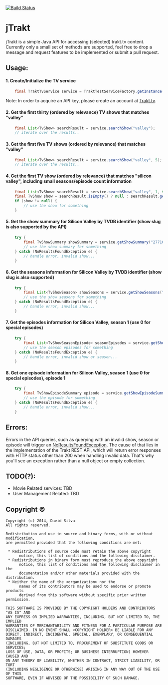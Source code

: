 [![Build Status](https://travis-ci.org/davidafsilva/jTrakt.svg?branch=master)](https://travis-ci.org/davidafsilva/jTrakt)

jTrakt
=============
jTrakt is a simple Java API for accessing (selected) trakt.tv content.<br/>
Currently only a small set of methods are supported, feel free to drop a message
and request features to be implemented or submit a pull request.


Usage:
------
#### 1. Create/Initialize the TV service
```java
    final TraktTvService service = TraktTestServiceFactory.getInstance().createTvService(API_KEY);
```
Note: In order to acquire an API key, please create an account at [Trakt.tv](http://trakt.tv/).

#### 2. Get the first thirty (ordered by relevance) TV shows that matches "valley"
```java
    final List<TvShow> searchResult = service.searchShow("valley");
    // iterate over the results..
```

#### 3. Get the first five TV shows (ordered by relevance) that matches "valley"
```java
    final List<TvShow> searchResult = service.searchShow("valley", 5);
    // iterate over the results..
```

#### 4. Get the first TV show (ordered by relevance) that matches "silicon valley", including small seasons/episode count information
```java
    final List<TvShow> searchResult = service.searchShow("valley", 1, true);
    final TvShow show = searchResult.isEmpty() ? null : searchResult.get(0);
    if (show != null) {
	    // use the show for something
	}
```
	
#### 5. Get the show summary for Silicon Valley by TVDB identifier (show slug is also supported by the API)
```java
    try {
        final TvShowSummary showSummary = service.getShowSummary("277165");
        // use the show summary for something
    } catch (NoResultsFoundException e) {
        // handle error, invalid show...
    }
```

#### 6. Get the seasons information for Silicon Valley by TVDB identifier (show slug is also supported)
```java
    try {
        final List<TvShowSeason> showSeasons = service.getShowSeasons("277165");
        // use the show seasons for something
    } catch (NoResultsFoundException e) {
        // handle error, invalid show...
    }
```

#### 7. Get the episodes information for Silicon Valley, season 1 (use 0 for special episodes)
```java
    try {
        final List<TvShowSeasonEpisode> seasonEpisodes = service.getShowEpisodes("277165", 1);
        // use the season episodes for something
    } catch (NoResultsFoundException e) {
        // handle error, invalid show or season...
    }
```

#### 8. Get one episode information for Silicon Valley, season 1 (use 0 for special episodes), episode 1
```java
    try {
        final TvShowEpisodeSummary episode = service.getShowEpisodeSummary("277165", 1, 1);
        // use the episode for something
    } catch (NoResultsFoundException e) {
        // handle error, invalid show...
    }
```


Errors:
--------
Errors in the API queries, such as querying with an invalid show, season or episode will trigger an 
[NoResultsFoundException](https://github.com/davidafsilva/jTrakt/blob/master/src/main/java/pt/davidafsilva/jtrakt/exception/NoResultsFoundException.java). 
The cause of that lies in the implementation of the Trakt REST API, which will return error responses with 
HTTP status other than 200 when handling invalid data. That's why you'll see an  exception rather than a null 
object or empty collection.

    
TODO(?):
--------
* Movie Related services: TBD
* User Management Related: TBD


Copyright &copy;
---------
    Copyright (c) 2014, David Silva
    All rights reserved.

    Redistribution and use in source and binary forms, with or without modification,
    are permitted provided that the following conditions are met:

     * Redistributions of source code must retain the above copyright
          notice, this list of conditions and the following disclaimer.
     * Redistributions in binary form must reproduce the above copyright
          notice, this list of conditions and the following disclaimer in the
          documentation and/or other materials provided with the distribution.
     * Neither the name of the <organization> nor the
          names of its contributors may be used to endorse or promote products
          derived from this software without specific prior written permission.

    THIS SOFTWARE IS PROVIDED BY THE COPYRIGHT HOLDERS AND CONTRIBUTORS "AS IS" AND
    ANY EXPRESS OR IMPLIED WARRANTIES, INCLUDING, BUT NOT LIMITED TO, THE IMPLIED
    WARRANTIES OF MERCHANTABILITY AND FITNESS FOR A PARTICULAR PURPOSE ARE
    DISCLAIMED. IN NO EVENT SHALL <COPYRIGHT HOLDER> BE LIABLE FOR ANY
    DIRECT, INDIRECT, INCIDENTAL, SPECIAL, EXEMPLARY, OR CONSEQUENTIAL DAMAGES
    (INCLUDING, BUT NOT LIMITED TO, PROCUREMENT OF SUBSTITUTE GOODS OR SERVICES;
    LOSS OF USE, DATA, OR PROFITS; OR BUSINESS INTERRUPTION) HOWEVER CAUSED AND
    ON ANY THEORY OF LIABILITY, WHETHER IN CONTRACT, STRICT LIABILITY, OR TORT
    (INCLUDING NEGLIGENCE OR OTHERWISE) ARISING IN ANY WAY OUT OF THE USE OF THIS
    SOFTWARE, EVEN IF ADVISED OF THE POSSIBILITY OF SUCH DAMAGE.
